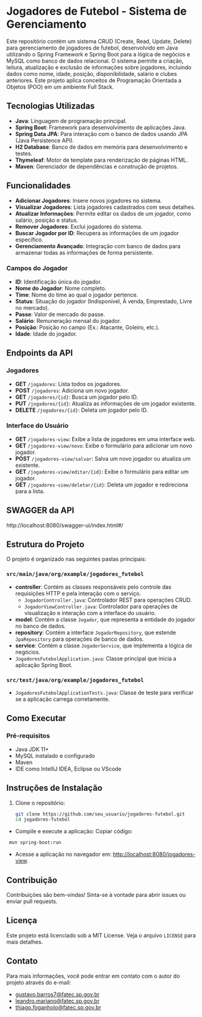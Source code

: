 # Jogadores de Futebol - Sistema de Gerenciamento

Este repositório contém um sistema CRUD (Create, Read, Update, Delete) para gerenciamento de jogadores de futebol, desenvolvido em Java utilizando o Spring Framework e Spring Boot para a lógica de negócios e MySQL como banco de dados relacional. O sistema permite a criação, leitura, atualização e exclusão de informações sobre jogadores, incluindo dados como nome, idade, posição, disponibilidade, salário e clubes anteriores. Este projeto aplica conceitos de Programação Orientada a Objetos (POO) em um ambiente Full Stack.

## Tecnologias Utilizadas
- **Java**: Linguagem de programação principal.
- **Spring Boot**: Framework para desenvolvimento de aplicações Java.
- **Spring Data JPA**: Para interação com o banco de dados usando JPA (Java Persistence API).
- **H2 Database**: Banco de dados em memória para desenvolvimento e testes.
- **Thymeleaf**: Motor de template para renderização de páginas HTML.
- **Maven**: Gerenciador de dependências e construção de projetos.

## Funcionalidades

- **Adicionar Jogadores**: Insere novos jogadores no sistema.
- **Visualizar Jogadores**: Lista jogadores cadastrados com seus detalhes.
- **Atualizar Informações**: Permite editar os dados de um jogador, como salário, posição e status.
- **Remover Jogadores**: Exclui jogadores do sistema.
- **Buscar Jogador por ID**: Recupera as informações de um jogador específico.
- **Gerenciamento Avançado**: Integração com banco de dados para armazenar todas as informações de forma persistente.

### Campos do Jogador

- **ID**: Identificação única do jogador.
- **Nome do Jogador**: Nome completo.
- **Time**: Nome do time ao qual o jogador pertence.
- **Status**: Situação do jogador (Indisponível, À venda, Emprestado, Livre no mercado).
- **Passe**: Valor de mercado do passe.
- **Salário**: Remuneração mensal do jogador.
- **Posição**: Posição no campo (Ex.: Atacante, Goleiro, etc.).
- **Idade**: Idade do jogador.

## Endpoints da API

### Jogadores
- **GET** `/jogadores`: Lista todos os jogadores.
- **POST** `/jogadores`: Adiciona um novo jogador.
- **GET** `/jogadores/{id}`: Busca um jogador pelo ID.
- **PUT** `/jogadores/{id}`: Atualiza as informações de um jogador existente.
- **DELETE** `/jogadores/{id}`: Deleta um jogador pelo ID.

### Interface do Usuário
- **GET** `/jogadores-view`: Exibe a lista de jogadores em uma interface web.
- **GET** `/jogadores-view/novo`: Exibe o formulário para adicionar um novo jogador.
- **POST** `/jogadores-view/salvar`: Salva um novo jogador ou atualiza um existente.
- **GET** `/jogadores-view/editar/{id}`: Exibe o formulário para editar um jogador.
- **GET** `/jogadores-view/deletar/{id}`: Deleta um jogador e redireciona para a lista.

## SWAGGER da API

http://localhost:8080/swagger-ui/index.html#/

## Estrutura do Projeto
O projeto é organizado nas seguintes pastas principais:

### `src/main/java/org/example/jogadores_futebol`
- **controller**: Contém as classes responsáveis pelo controle das requisições HTTP e pela interação com o serviço.
    - `JogadorController.java`: Controlador REST para operações CRUD.
    - `JogadorViewController.java`: Controlador para operações de visualização e interação com a interface do usuário.
- **model**: Contém a classe `Jogador`, que representa a entidade do jogador no banco de dados.
- **repository**: Contém a interface `JogadorRepository`, que estende `JpaRepository` para operações de banco de dados.
- **service**: Contém a classe `JogadorService`, que implementa a lógica de negócios.
- `JogadoresFutebolApplication.java`: Classe principal que inicia a aplicação Spring Boot.

### `src/test/java/org/example/jogadores_futebol`
- `JogadoresFutebolApplicationTests.java`: Classe de teste para verificar se a aplicação carrega corretamente.

## Como Executar

### Pré-requisitos
- Java JDK 11+
- MySQL instalado e configurado
- Maven
- IDE como IntelliJ IDEA, Eclipse ou VScode

## Instruções de Instalação

1. Clone o repositório:
   ```bash
   git clone https://github.com/seu_usuario/jogadores-futebol.git
   cd jogadores-futebol

-   Compile e execute a aplicação:
    Copiar código:
   ```bash       
    mvn spring-boot:run
```

-   Acesse a aplicação no navegador em: [http://localhost:8080/jogadores-view](http://localhost:8080/jogadores-view).
## Contribuição

Contribuições são bem-vindas! Sinta-se à vontade para abrir issues ou enviar pull requests.


## Licença

Este projeto está licenciado sob a MIT License. Veja o arquivo `LICENSE` para mais detalhes.

## Contato

Para mais informações, você pode entrar em contato com o autor do projeto através do e-mail:
- gustavo.barros7@fatec.sp.gov.br
- leandro.mariano@fatec.sp.gov.br
- thiago.foganholo@fatec.sp.gov.br












